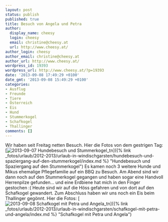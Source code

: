 ```yaml
---
layout: post
status: publish
published: true
title: Besuch von Angela und Petra
author:
  display_name: cheesy
  login: cheesy
  email: christine@cheesy.at
  url: http://www.cheesy.at/
author_login: cheesy
author_email: christine@cheesy.at
author_url: http://www.cheesy.at/
wordpress_id: 19393
wordpress_url: http://www.cheesy.at/?p=19393
date: '2013-09-08 17:49:29 +0100'
date_gmt: '2013-09-08 15:49:29 +0100'
categories:
- Ausflug
- Freunde
- Tiere
- Österreich
- Eis
- Hund
- Stummerkogel
- Schafkogel
- Thallinger
comments: []
---
```

Wir haben seit Freitag netten Besuch.
Hier die Fotos von dem gestrigen Tag:
[![](http://www.cheesy.at/wp-content/uploads/2013-09-07-Hundebesuch-und-Stummerkogel_tn.jpg "2013-09-07 Hundebesuch und Stummerkogel\_tn")]({% link _fotos/urlaub/2012-2013/urlaub-in-windischgarsten/hundebesuch-und-spaziergang-auf-den-stummerkogel/index.md %} "Hundebesuch und Spaziergang auf den Stummerkogel")
Es kamen noch 3 weitere Hunde und Mikus ehemalige Pflegefamilie auf ein BBQ zu Besuch.
Am Abend sind wir dann noch auf den Stummerkogel gegangen und haben sogar eine Handvoll Herrenpilze gefunden... und eine Erdbiene hat mich in den Finger gestochen :(
Heute sind wir auf die Höss gefahren und von dort auf den Schafkogel gewandert. Zum Abschluss haben wir uns noch ein Eis beim Thallinger gegönnt.
Hier die Fotos:
[![](http://www.cheesy.at/wp-content/uploads/2013-09-08-Schafkogel-mit-Petra-und-Angela_tn.jpg "2013-09-08 Schafkogel mit Petra und Angela\_tn")]({% link _fotos/urlaub/2012-2013/urlaub-in-windischgarsten/schafkogel-mit-petra-und-angela/index.md %} "Schafkogel mit Petra und Angela")
